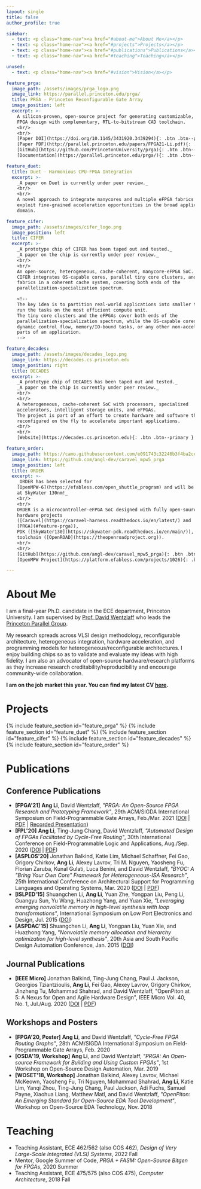 ```yaml
---
layout: single
title: false
author_profile: true

sidebar:
  - text: <p class="home-nav"><a href="#about-me">About Me</a></p>
  - text: <p class="home-nav"><a href="#projects">Projects</a></p>
  - text: <p class="home-nav"><a href="#publications">Publications</a></p>
  - text: <p class="home-nav"><a href="#teaching">Teaching</a></p>

unused:
  - text: <p class="home-nav"><a href="#vision">Vision</a></p>

feature_prga:
  image_path: /assets/images/prga_logo.png
  image_link: https://parallel.princeton.edu/prga/
  title: PRGA - Princeton Reconfigurable Gate Array
  image_position: left
  excerpt: >-
    A silicon-proven, open-source project for generating customizable, synthesizable
    FPGA design with complementary, RTL-to-bitstream CAD toolchain.
    <br/>
    <br/>
    [Paper DOI](https://doi.org/10.1145/3431920.3439294){: .btn .btn--primary }
    [Paper PDF](http://parallel.princeton.edu/papers/FPGA21-Li.pdf){: .btn .btn--primary }
    [GitHub](https://github.com/PrincetonUniversity/prga){: .btn .btn--primary }
    [Documentation](https://parallel.princeton.edu/prga/){: .btn .btn--primary }

feature_duet:
  title: Duet - Harmonious CPU-FPGA Integration
  excerpt: >-
    _A paper on Duet is currently under peer review._
    <br/>
    <br/>
    A novel approach to integrate manycores and multiple eFPGA fabrics to
    exploit fine-grained acceleration opportunities in the broad application
    domain.

feature_cifer:
  image_path: /assets/images/cifer_logo.png
  image_position: left
  title: CIFER
  excerpt: >-
    _A prototype chip of CIFER has been taped out and tested._
    _A paper on the chip is currently under peer review._
    <br/>
    <br/>
    An open-source, heterogeneous, cache-coherent, manycore-eFPGA SoC.
    CIFER integrates OS-capable cores, parallel tiny core clusters, and eFPGA
    fabrics in a coherent cache system, covering both ends of the
    parallelization-specialization spectrum.

    <!--
    The key idea is to partition real-world applications into smaller tasks and
    run the tasks on the most efficient compute unit.
    The tiny core clusters and the eFPGAs cover both ends of the
    parallelization-specialization spectrum, while the OS-capable cores handle
    dynamic control flow, memory/IO-bound tasks, or any other non-acceleratable
    parts of an application.
    -->

feature_decades:
  image_path: /assets/images/decades_logo.png
  image_link: https://decades.cs.princeton.edu
  image_position: right
  title: DECADES
  excerpt: >-
    _A prototype chip of DECADES has been taped out and tested._
    _A paper on the chip is currently under peer review._
    <br/>
    <br/>
    A heterogeneous, cache-coherent SoC with processors, specialized
    accelerators, intelligent storage units, and eFPGAs.
    The project is part of an effort to create hardware and software that can be
    reconfigured on the fly to accelerate important applications.
    <br/>
    <br/>
    [Website](https://decades.cs.princeton.edu){: .btn .btn--primary }

feature_order:
  image_path: https://camo.githubusercontent.com/e091743c32246b3f4ba2ce1671d715574d7ef87764b0b8e14464d01001b08956/68747470733a2f2f656661626c6573732d70726f64756374696f6e2d6d61726b6574706c6163652e73332e616d617a6f6e6177732e636f6d2f6174746163686d656e74732f70726f6a656374732f35633865356532302d366238342d346135612d613163312d6133376664306331636266382f436170747572652e504e47
  image_link: https://github.com/angl-dev/caravel_mpw5_prga
  image_position: left
  title: ORDER
  excerpt: >-
    _ORDER has been selected for
    [OpenMPW-6](https://efabless.com/open_shuttle_program) and will be taped out 
    at SkyWater 130nm!_
    <br/>
    <br/>
    ORDER is a microcontroller-eFPGA SoC designed with fully open-source
    hardware projects
    ([Caravel](https://caravel-harness.readthedocs.io/en/latest/) and
    [PRGA](#feature-prga)),
    PDK ([SkyWater130](https://skywater-pdk.readthedocs.io/en/main/)), and EDA
    toolchain ([OpenROAD](https://theopenroadproject.org)).
    <br/>
    <br/>
    [GitHub](https://github.com/angl-dev/caravel_mpw5_prga){: .btn .btn--primary }
    [OpenMPW Project](https://platform.efabless.com/projects/1026){: .btn .btn--primary }

---
```


# About Me

I am a final-year Ph.D. candidate in the ECE department, Princeton University.
I am supervised by [Prof. David Wentzlaff](https://www.princeton.edu/~wentzlaf/)
who leads the [Princeton Parallel Group](http://parallel.princeton.edu/).

My research spreads across VLSI design methodology, reconfigurable architecture,
heterogeneous integration, hardware acceleration, and programming models for
heterogeneous/reconfigurable architectures.
I enjoy building chips so as to validate and evaluate my ideas with high
fidelity.
I am also an advocator of open-source hardware/research platforms as they
increase research creditability/reproducibility and encourage community-wide
collaboration.

**I am on the job market this year. You can find my latest CV [here](/assets/pdfs/CV.pdf).**

<!--
# Vision

The stagnation of transistor scaling has motivated vertical integration
across the conventional layers of abstraction in computer systems.
Software-hardware co-design has shown promising performance and energy
efficiency gains in emerging domains such as artificial intelligence,
edge/IoT, robotics, etc.
However, such hardware specialization faces two key challenges: the
immense cost/complexity in VLSI design, and the long time-to-market in
chip manufacturing.
I believe that the key to these challenges is _flexibility_.

Addressing the first challenge, we must revolutionize the
hardware design methodology to achieve _design-time flexibility_.
In particular, design generators with integrated verification and modeling
can greatly speed up design space exploration and tolerate software
uncertainty during software-hardware co-design;
high-level synthesis enables trade-offs between human effort and
quality-of-result, ideally making hardware design accessible to software
developers;
a composable, open-source hardware ecosystem facilitates
collaboration, sharing, and design reuse.

Addressing the second challenge, we must provision against 
software/algorithm changes after system deployment, i.e.
achieving _post-fabrication flexibility_.
Reconfigurable architectures are an ideal candidate, yet fine-grained
reconfigurable architectures such as FPGA suffer from low energy/transistor
efficiency, while coarse-grained reconfigurable architectures (CGRA) are
in an early but rapid-growing stage.
The huge design space of reconfigurable architectures is yet to be explored, and
the software support (e.g. compiler) for these novel architectures is also in
urgent need for research.
-->

<!--
During my Ph.D., I had the opportunity to work on multiple projects
spanning across the abstraction layers with a focus at the architecture level.

- I developed [PRGA](https://parallel.princeton.edu/prga/), an open-source FPGA
  prototyping and research platform which generates a synthesizable FPGA _(the
  reconfigurable fabric itself, not LUT-emulated designs)_ and an
  RTL-to-bitstream CAD tool chain according to user specifications.
- I led three chip tapeouts, specifically two OS-capable manycore-eFPGA SoCs in
  12nm FinFET, and one microcontroller-eFPGA SoC in 130nm CMOS, each of which
  integrates a unique, PRGA-generated FPGA.
- My latest project, Duet _(currently under review and will be open-sourced after
  paper acceptance)_, explores novel programming paradigms on CPU-FPGA hybrid
  systems and the required architectural supports.
  -->

<!--
I believe that a thorough understanding of the interplay between VLSI,
architecture, programming model, and applications is the key to advancing the
computing industry.
As such, I spent my Ph.D. gaining insights across multiple disciplines, including:

- Developing and contributing to multiple silicon-proven, open-source hardware
  research platforms such as [PRGA](https://parallel.princeton.edu/prga/)
  and [OpenPiton](http://parallel.princeton.edu/openpiton/).
- Leading multiple chip tapeouts and bringups, including two OS-capable,
  manycore-eFPGA SoCs at 12nm and one microcontroller-eFPGA SoC at 130nm.
- Studying heterogeneous integration and its programming model.

These experiences 
-->

# Projects

<a id="feature-prga"/> 
{% include feature_section id="feature_prga" %}
{% include feature_section id="feature_duet" %}
{% include feature_section id="feature_cifer" %}
{% include feature_section id="feature_decades" %}
{% include feature_section id="feature_order" %}

# Publications

## Conference Publications

* **[FPGA'21]** **Ang Li**, David Wentzlaff, _"PRGA: An Open-Source FPGA Research and Prototyping Framework"_, 29th ACM/SIGDA International Symposium on Field-Programmable Gate Arrays, Feb./Mar. 2021 ([DOI](https://doi.org/10.1145/3431920.3439294) \| [PDF](http://parallel.princeton.edu/papers/FPGA21-Li.pdf) \| [Recorded Presentation](https://dl.acm.org/doi/10.1145/3431920.3439294#))
* **[FPL'20]** **Ang Li**, Ting-Jung Chang, David Wentzlaff, _"Automated Design
  of FPGAs Facilitated by Cycle-Free Routing"_, 30th International Conference on
  Field-Programmable Logic and Applications, Aug./Sep. 2020
  ([DOI](https://doi.org/10.1109/FPL50879.2020.00042) \|
  [PDF](http://parallel.princeton.edu/papers/FPL20-Li.pdf))
* **[ASPLOS'20]** Jonathan Balkind, Katie Lim, Michael Schaffner, Fei Gao, Grigory Chirkov, **Ang Li**, Alexey Lavrov, Tri M. Nguyen, Yaosheng Fu, Florian Zaruba, Kunal Gulati, Luca Benini, and David Wentzlaff, _"BYOC: A "Bring Your Own Core" Framework for Heterogeneous-ISA Research"_, 25th International Conference on Architectural Support for Programming Languages and Operating Systems, Mar. 2020 ([DOI](https://doi.org/10.1145/3373376.3378479) \| [PDF](http://parallel.princeton.edu/papers/aspl20-balkind.pdf))
* **[ISLPED'15]** Shuangchen Li, **Ang Li**, Yuan Zhe, Yongpan Liu, Peng Li, Guangyu Sun, Yu Wang, Huazhong Yang, and Yuan Xie, _"Leveraging emerging nonvolatile memory in high-level synthesis with loop transformations"_, International Symposium on Low Port Electronics and Design, Jul. 2015 ([DOI](https://doi.org/10.1109/ISLPED.2015.7273491))
* **[ASPDAC'15]** Shuangchen Li, **Ang Li**, Yongpan Liu, Yuan Xie, and Huazhong Yang, _"Nonvolatile memory allocation and hierarchy optimization for high-level synthesis"_, 20th Asia and South Pacific Design Automation Conference, Jan. 2015 ([DOI](https://doi.org/10.1109/ASPDAC.2015.7058999))

## Journal Publications

* **[IEEE Micro]** Jonathan Balkind, Ting-Jung Chang, Paul J. Jackson, Georgios Tziantzioulis, **Ang Li**, Fei Gao, Alexey Lavrov, Grigory Chirkov, Jinzheng Tu, Mohammad Shahrad, and David Wentzlaff, "OpenPiton at 5: A Nexus for Open and Agile Hardware Design", IEEE Micro Vol. 40, No. 1, Jul./Aug. 2020 ([DOI](https://doi.org/10.1109/MM.2020.2997706) \| [PDF](http://parallel.princeton.edu/papers/ieee20-balkind.pdf))

## Workshops and Posters

* **[FPGA'20, Poster]** **Ang Li**, and David Wentzlaff, _"Cycle-Free FPGA Routing Graphs"_, 28th ACM/SIGDA International Symposium on Field-Programmable Gate Arrays, Feb. 2020
* **[OSDA'19, Workshop]** **Ang Li**, and David Wentzlaff, _"PRGA: An
  Open-source Framework for Building and Using Custom FPGAs"_, 1st Workshop on
  Open-Source Design Automation, Mar. 2019
* **[WOSET'18, Workshop]** Jonathan Balkind, Alexey Lavrov, Michael McKeown, Yaosheng Fu, Tri Nguyen, Mohammad Shahrad, **Ang Li**, Katie Lim, Yanqi Zhou, Ting-Jung Chang, Paul Jackson, Adi Fuchs, Samuel Payne, Xiaohua Liang, Matthew Matl, and David Wentzlaff, _"OpenPiton: An Emerging Standard for Open-Source EDA Tool Development"_, Workshop on Open-Source EDA Technology, Nov. 2018

# Teaching

* Teaching Assistant, ECE 462/562 (also COS 462), _Design of Very Large-Scale
  Integrated (VLSI) Systems_, 2022 Fall
* Mentor, Google Summer of Code, _PRGA + FASM: Open-Source Bitgen for FPGAs_,
  2020 Summer
* Teaching Assistant, ECE 475/575 (also COS 475), _Computer Architecture_, 2018
  Fall
